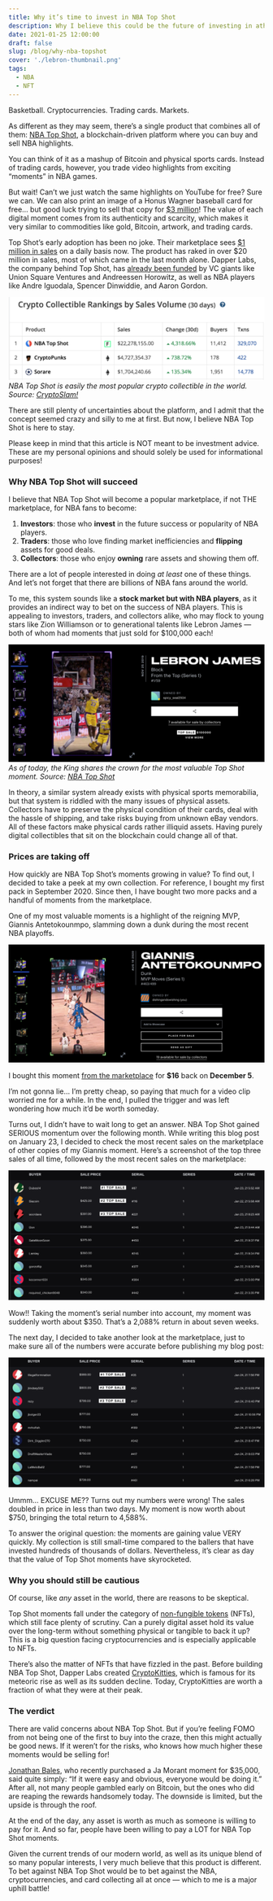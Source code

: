 ```yaml
---
title: Why it’s time to invest in NBA Top Shot
description: Why I believe this could be the future of investing in athletes.
date: 2021-01-25 12:00:00
draft: false
slug: /blog/why-nba-topshot
cover: './lebron-thumbnail.png'
tags:
  - NBA
  - NFT
---
```


Basketball. Cryptocurrencies. Trading cards. Markets.

As different as they may seem, there’s a single product that combines all of them: [NBA Top Shot](https://nbatopshot.com), a blockchain-driven platform where you can buy and sell NBA highlights.

You can think of it as a mashup of Bitcoin and physical sports cards. Instead of trading cards, however, you trade video highlights from exciting “moments” in NBA games.

But wait! Can’t we just watch the same highlights on YouTube for free? Sure we can. We can also print an image of a Honus Wagner baseball card for free… but good luck trying to sell that copy for [$3 million](https://www.beckett.com/news/world-record-price-for-t206-honus-wagner-baseball-card-3-million-and-counting/)! The value of each digital moment comes from its authenticity and scarcity, which makes it very similar to commodities like gold, Bitcoin, artwork, and trading cards.

Top Shot’s early adoption has been no joke. Their marketplace sees [$1 million in sales](https://www.actionnetwork.com/news/nba-top-shot-blockchain-nba-highlight-marketplace) on a daily basis now. The product has raked in over $20 million in sales, most of which came in the last month alone. Dapper Labs, the company behind Top Shot, has [already been funded](https://venturebeat.com/2020/08/06/cryptokitties-creator-dapper-labs-raises-11-4-million-for-consumer-focused-flow-blockchain/) by VC giants like Union Square Ventures and Andreessen Horowitz, as well as NBA players like Andre Iguodala, Spencer Dinwiddie, and Aaron Gordon.

![](cryptoslam.png)
_NBA Top Shot is easily the most popular crypto collectible in the world. Source: [CryptoSlam!](https://cryptoslam.io/)_

There are still plenty of uncertainties about the platform, and I admit that the concept seemed crazy and silly to me at first. But now, I believe NBA Top Shot is here to stay.

Please keep in mind that this article is NOT meant to be investment advice. These are my personal opinions and should solely be used for informational purposes!

### Why NBA Top Shot will succeed

I believe that NBA Top Shot will become a popular marketplace, if not THE marketplace, for NBA fans to become:

1.  **Investors**: those who **invest** in the future success or popularity of NBA players.
2.  **Traders**: those who love finding market inefficiencies and **flipping** assets for good deals.
3.  **Collectors**: those who enjoy **owning** rare assets and showing them off.

There are a lot of people interested in doing _at least_ one of these things. And let’s not forget that there are billions of NBA fans around the world.

To me, this system sounds like a **stock market but with NBA players**, as it provides an indirect way to bet on the success of NBA players. This is appealing to investors, traders, and collectors alike, who may flock to young stars like Zion Williamson or to generational talents like Lebron James — both of whom had moments that just sold for $100,000 each!

![](lebron.png)
_As of today, the King shares the crown for the most valuable Top Shot moment. Source: [NBA Top Shot](https://www.nbatopshot.com/moment/spicy_seal2934+0ce6787a-e854-43db-a29d-90faffa9311c)_

In theory, a similar system already exists with physical sports memorabilia, but that system is riddled with the many issues of physical assets. Collectors have to preserve the physical condition of their cards, deal with the hassle of shipping, and take risks buying from unknown eBay vendors. All of these factors make physical cards rather illiquid assets. Having purely digital collectibles that sit on the blockchain could change all of that.

### Prices are taking off

How quickly are NBA Top Shot’s moments growing in value? To find out, I decided to take a peek at my own collection. For reference, I bought my first pack in September 2020. Since then, I have bought two more packs and a handful of moments from the marketplace.

One of my most valuable moments is a highlight of the reigning MVP, Giannis Antetokounmpo, slamming down a dunk during the most recent NBA playoffs.

![](giannis.png)

I bought this moment [from the marketplace](https://www.nbatopshot.com/listings/p2p/b73fe6f1-ae28-468b-a4b3-4adb68e7d6bc+6311056f-0bd3-48d1-90a1-8c8cdbdd98cd) for **$16** back on **December 5**.

I’m not gonna lie… I’m pretty cheap, so paying that much for a video clip worried me for a while. In the end, I pulled the trigger and was left wondering how much it’d be worth someday.

Turns out, I didn’t have to wait long to get an answer. NBA Top Shot gained SERIOUS momentum over the following month. While writing this blog post on January 23, I decided to check the most recent sales on the marketplace of other copies of my Giannis moment. Here’s a screenshot of the top three sales of all time, followed by the most recent sales on the marketplace:

![](giannis-returns-1.png)

Wow!! Taking the moment’s serial number into account, my moment was suddenly worth about $350. That’s a 2,088% return in about seven weeks.

The next day, I decided to take another look at the marketplace, just to make sure all of the numbers were accurate before publishing my blog post:

![](giannis-returns-2.png)

Ummm… EXCUSE ME?? Turns out my numbers were wrong! The sales doubled in price in less than two days. My moment is now worth about $750, bringing the total return to 4,588%.

To answer the original question: the moments are gaining value VERY quickly. My collection is still small-time compared to the ballers that have invested hundreds of thousands of dollars. Nevertheless, it’s clear as day that the value of Top Shot moments have skyrocketed.

### Why you should still be cautious

Of course, like _any_ asset in the world, there are reasons to be skeptical.

Top Shot moments fall under the category of [non-fungible tokens](https://en.wikipedia.org/wiki/Non-fungible_token) (NFTs), which still face plenty of scrutiny. Can a purely digital asset hold its value over the long-term without something physical or tangible to back it up? This is a big question facing cryptocurrencies and is especially applicable to NFTs.

There’s also the matter of NFTs that have fizzled in the past. Before building NBA Top Shot, Dapper Labs created [CryptoKitties](https://www.cryptokitties.co/), which is famous for its meteoric rise as well as its sudden decline. Today, CryptoKitties are worth a fraction of what they were at their peak.

### The verdict

There are valid concerns about NBA Top Shot. But if you’re feeling FOMO from not being one of the first to buy into the craze, then this might actually be good news. If it weren’t for the risks, who knows how much higher these moments would be selling for!

[Jonathan Bales](https://luckymaverick.substack.com/p/nft), who recently purchased a Ja Morant moment for $35,000, said quite simply: “If it were easy and obvious, everyone would be doing it.” After all, not many people gambled early on Bitcoin, but the ones who did are reaping the rewards handsomely today. The downside is limited, but the upside is through the roof.

At the end of the day, any asset is worth as much as someone is willing to pay for it. And so far, people have been willing to pay a LOT for NBA Top Shot moments.

Given the current trends of our modern world, as well as its unique blend of so many popular interests, I very much believe that this product is different. To bet against NBA Top Shot would be to bet against the NBA, cryptocurrencies, and card collecting all at once — which to me is a major uphill battle!
